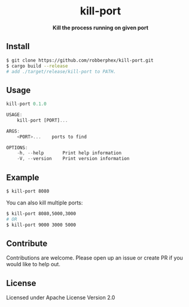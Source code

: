 <h1 align="center">kill-port</h1>
<div align="center">
  <strong>Kill the process running on given port</strong>
</div>

## Install

```sh
$ git clone https://github.com/robberphex/kill-port.git
$ cargo build --release
# add ./target/release/kill-port to PATH.
```

## Usage

```js
kill-port 0.1.0

USAGE:
    kill-port [PORT]...

ARGS:
    <PORT>...    ports to find

OPTIONS:
    -h, --help       Print help information
    -V, --version    Print version information
```

## Example

```sh
$ kill-port 8080
```

You can also kill multiple ports:

```sh
$ kill-port 8080,5000,3000
# OR
$ kill-port 9000 3000 5000
```

## Contribute

Contributions are welcome. Please open up an issue or create PR if you would like to help out.

## License

Licensed under Apache License Version 2.0
